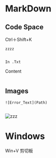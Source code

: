 

# MarkDown

## Code Space

Ctrl＋Shift+K



```
zzzz


In .Txt
```
Content
```

```





## Images

```
![Error_Text](Path)


```

![zzz]()




# Windows
Win+V  剪切板